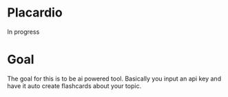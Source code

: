 # Placardio
In progress


# Goal

The goal for this is to be ai powered tool. Basically you input an api key and have it auto create flashcards about your topic. 
